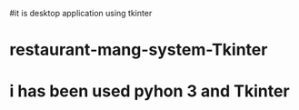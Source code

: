 #it is desktop application using tkinter
# restaurant-mang-system-Tkinter
# i has been used pyhon 3 and Tkinter 

